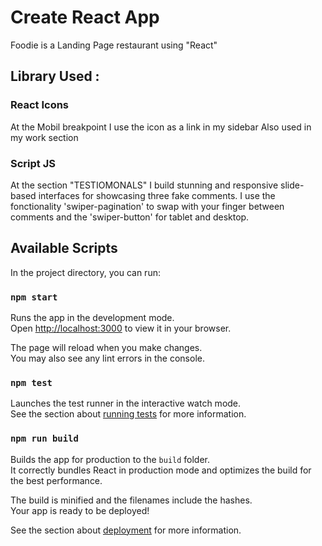 # Create React App
Foodie is a Landing Page restaurant using "React"

## Library Used :

### React Icons
At the Mobil breakpoint I use the icon as a link in my sidebar
Also used in my work section

### Script JS
At the section "TESTIOMONALS" I build stunning and responsive slide-based interfaces for showcasing three fake comments. I use the fonctionality 'swiper-pagination' to swap with your finger between comments and the 'swiper-button' for tablet and desktop.

## Available Scripts

In the project directory, you can run:

### `npm start`

Runs the app in the development mode.\
Open [http://localhost:3000](http://localhost:3000) to view it in your browser.

The page will reload when you make changes.\
You may also see any lint errors in the console.

### `npm test`

Launches the test runner in the interactive watch mode.\
See the section about [running tests](https://facebook.github.io/create-react-app/docs/running-tests) for more information.

### `npm run build`

Builds the app for production to the `build` folder.\
It correctly bundles React in production mode and optimizes the build for the best performance.

The build is minified and the filenames include the hashes.\
Your app is ready to be deployed!

See the section about [deployment](https://facebook.github.io/create-react-app/docs/deployment) for more information.
